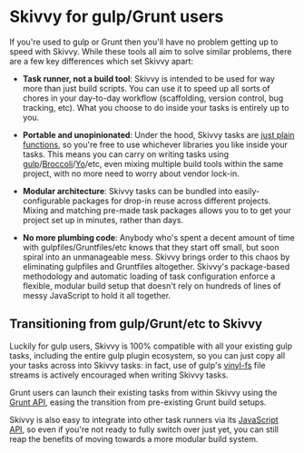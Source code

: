 # Skivvy for gulp/Grunt users

If you're used to gulp or Grunt then you'll have no problem getting up to speed with Skivvy. While these tools all aim to solve similar problems, there are a few key differences which set Skivvy apart:

- **Task runner, not a build tool**: Skivvy is intended to be used for way more than just build scripts. You can use it to speed up all sorts of chores in your day-to-day workflow (scaffolding, version control, bug tracking, etc). What you choose to do inside your tasks is entirely up to you.

- **Portable and unopinionated**: Under the hood, Skivvy tasks are [just plain functions](#guide/04-writing-tasks.md), so you're free to use whichever libraries you like inside your tasks. This means you can carry on writing tasks using [gulp](http://gulpjs.com/)/[Broccoli](https://github.com/broccolijs/broccoli)/[Yo](https://github.com/yeoman/yo)/etc, even mixing multiple build tools within the same project, with no more need to worry about vendor lock-in.

- **Modular architecture**: Skivvy tasks can be bundled into easily-configurable packages for drop-in reuse across different projects. Mixing and matching pre-made task packages allows you to to get your project set up in minutes, rather than days.

- **No more plumbing code**: Anybody who's spent a decent amount of time with gulpfiles/Gruntfiles/etc knows that they start off small, but soon spiral into an unmanageable mess. Skivvy brings order to this chaos by eliminating gulpfiles and Gruntfiles altogether. Skivvy's package-based methodology and automatic loading of task configuration enforce a flexible, modular build setup that doesn't rely on hundreds of lines of messy JavaScript to hold it all together.


## Transitioning from gulp/Grunt/etc to Skivvy

Luckily for gulp users, Skivvy is 100% compatible with all your existing gulp tasks, including the entire gulp plugin ecosystem, so you can just copy all your tasks across into Skivvy tasks: in fact, use of gulp's [vinyl-fs](https://github.com/wearefractal/vinyl-fs) file streams is actively encouraged when writing Skivvy tasks.

Grunt users can launch their existing tasks from within Skivvy using the [Grunt API](http://gruntjs.com/api/grunt), easing the transition from pre-existing Grunt build setups.

Skivvy is also easy to integrate into other task runners via its [JavaScript API](docs/api.md), so even if you're not ready to fully switch over just yet, you can still reap the benefits of moving towards a more modular build system.